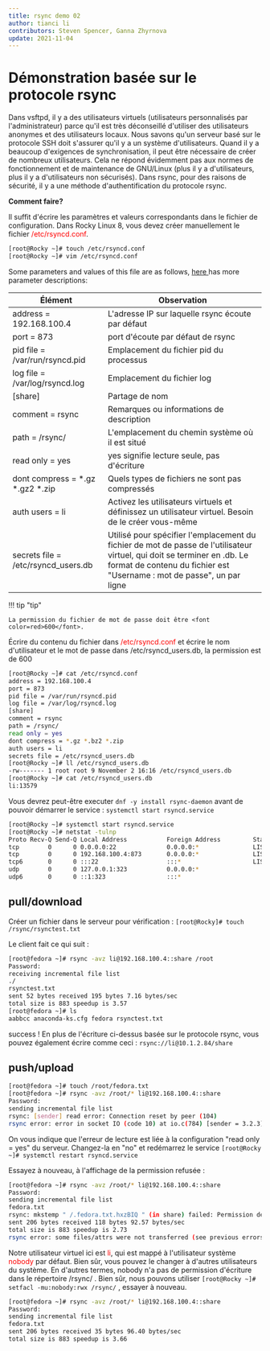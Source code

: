```yaml
---
title: rsync demo 02
author: tianci li
contributors: Steven Spencer, Ganna Zhyrnova
update: 2021-11-04
---
```


# Démonstration basée sur le protocole rsync
Dans vsftpd, il y a des utilisateurs virtuels (utilisateurs personnalisés par l'administrateur) parce qu'il est très déconseillé d'utiliser des utilisateurs anonymes et des utilisateurs locaux. Nous savons qu'un serveur basé sur le protocole SSH doit s'assurer qu'il y a un système d'utilisateurs. Quand il y a beaucoup d'exigences de synchronisation, il peut être nécessaire de créer de nombreux utilisateurs. Cela ne répond évidemment pas aux normes de fonctionnement et de maintenance de GNU/Linux (plus il y a d'utilisateurs, plus il y a d'utilisateurs non sécurisés). Dans rsync, pour des raisons de sécurité, il y a une méthode d'authentification du protocole rsync.

**Comment faire?**

Il suffit d'écrire les paramètres et valeurs correspondants dans le fichier de configuration. Dans Rocky Linux 8, vous devez créer manuellement le fichier <font color=red>/etc/rsyncd.conf</font>.

```bash
[root@Rocky ~]# touch /etc/rsyncd.conf
[root@Rocky ~]# vim /etc/rsyncd.conf
```

Some parameters and values of this file are as follows, [ here ](04_rsync_configure.md) has more parameter descriptions:

| Élément                                   | Observation                                                                                                                                                                                        |
| ----------------------------------------- | -------------------------------------------------------------------------------------------------------------------------------------------------------------------------------------------------- |
| address = 192.168.100.4                   | L'adresse IP sur laquelle rsync écoute par défaut                                                                                                                                                  |
| port = 873                                | port d'écoute par défaut de rsync                                                                                                                                                                  |
| pid file = /var/run/rsyncd.pid            | Emplacement du fichier pid du processus                                                                                                                                                            |
| log file = /var/log/rsyncd.log            | Emplacement du fichier log                                                                                                                                                                         |
| [share]                                   | Partage de nom                                                                                                                                                                                     |
| comment = rsync                           | Remarques ou informations de description                                                                                                                                                           |
| path = /rsync/                            | L'emplacement du chemin système où il est situé                                                                                                                                                    |
| read only = yes                           | yes signifie lecture seule, pas d'écriture                                                                                                                                                         |
| dont compress = \*.gz \*.gz2 \*.zip | Quels types de fichiers ne sont pas compressés                                                                                                                                                     |
| auth users = li                           | Activez les utilisateurs virtuels et définissez un utilisateur virtuel. Besoin de le créer vous-même                                                                                               |
| secrets file = /etc/rsyncd_users.db       | Utilisé pour spécifier l'emplacement du fichier de mot de passe de l'utilisateur virtuel, qui doit se terminer en .db. Le format de contenu du fichier est "Username : mot de passe", un par ligne |

!!! tip "tip"

    La permission du fichier de mot de passe doit être <font color=red>600</font>.

Écrire du contenu du fichier dans <font color=red>/etc/rsyncd.conf</font> et écrire le nom d'utilisateur et le mot de passe dans /etc/rsyncd_users.db, la permission est de 600

```bash
[root@Rocky ~]# cat /etc/rsyncd.conf
address = 192.168.100.4
port = 873
pid file = /var/run/rsyncd.pid
log file = /var/log/rsyncd.log
[share]
comment = rsync
path = /rsync/
read only = yes
dont compress = *.gz *.bz2 *.zip
auth users = li
secrets file = /etc/rsyncd_users.db
[root@Rocky ~]# ll /etc/rsyncd_users.db
-rw------- 1 root root 9 November 2 16:16 /etc/rsyncd_users.db
[root@Rocky ~]# cat /etc/rsyncd_users.db
li:13579
```

Vous devrez peut-être executer `dnf -y install rsync-daemon` avant de pouvoir démarrer le service : `systemctl start rsyncd.service`

```bash
[root@Rocky ~]# systemctl start rsyncd.service
[root@Rocky ~]# netstat -tulnp
Proto Recv-Q Send-Q Local Address           Foreign Address         State       PID/Program name    
tcp        0      0 0.0.0.0:22              0.0.0.0:*               LISTEN      691/sshd            
tcp        0      0 192.168.100.4:873       0.0.0.0:*               LISTEN      4607/rsync          
tcp6       0      0 :::22                   :::*                    LISTEN      691/sshd            
udp        0      0 127.0.0.1:323           0.0.0.0:*                           671/chronyd         
udp6       0      0 ::1:323                 :::*                                671/chronyd  
```

## pull/download

Créer un fichier dans le serveur pour vérification : `[root@Rocky]# touch /rsync/rsynctest.txt`

Le client fait ce qui suit :

```bash
[root@fedora ~]# rsync -avz li@192.168.100.4::share /root
Password:
receiving incremental file list
./
rsynctest.txt
sent 52 bytes received 195 bytes 7.16 bytes/sec
total size is 883 speedup is 3.57
[root@fedora ~]# ls
aabbcc anaconda-ks.cfg fedora rsynctest.txt
```

success ! En plus de l'écriture ci-dessus basée sur le protocole rsync, vous pouvez également écrire comme ceci : `rsync://li@10.1.2.84/share`

## push/upload

```bash
[root@fedora ~]# touch /root/fedora.txt
[root@fedora ~]# rsync -avz /root/* li@192.168.100.4::share
Password:
sending incremental file list
rsync: [sender] read error: Connection reset by peer (104)
rsync error: error in socket IO (code 10) at io.c(784) [sender = 3.2.3]
```

On vous indique que l'erreur de lecture est liée à la configuration "read only = yes" du serveur. Changez-la en "no" et redémarrez le service `[root@Rocky ~]# systemctl restart rsyncd.service`

Essayez à nouveau, à l'affichage de la permission refusée :

```bash
[root@fedora ~]# rsync -avz /root/* li@192.168.100.4::share
Password:
sending incremental file list
fedora.txt
rsync: mkstemp " /.fedora.txt.hxzBIQ " (in share) failed: Permission denied (13)
sent 206 bytes received 118 bytes 92.57 bytes/sec
total size is 883 speedup is 2.73
rsync error: some files/attrs were not transferred (see previous errors) (code 23) at main.c(1330) [sender = 3.2.3]
```

Notre utilisateur virtuel ici est <font color=red>li</font>, qui est mappé à l'utilisateur système <font color=red>nobody</font> par défaut. Bien sûr, vous pouvez le changer à d'autres utilisateurs du système. En d'autres termes, nobody n'a pas de permission d'écriture dans le répertoire /rsync/ . Bien sûr, nous pouvons utiliser `[root@Rocky ~]# setfacl -mu:nobody:rwx /rsync/` , essayer à nouveau.

```bash
[root@fedora ~]# rsync -avz /root/* li@192.168.100.4::share
Password:
sending incremental file list
fedora.txt
sent 206 bytes received 35 bytes 96.40 bytes/sec
total size is 883 speedup is 3.66
```

